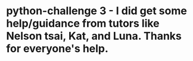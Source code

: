 # python-challenge 3 - I did get some help/guidance from tutors like Nelson tsai, Kat, and Luna. Thanks for everyone's help. 
